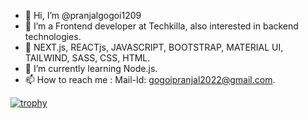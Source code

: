 - 👋 Hi, I’m @pranjalgogoi1209
- 👀 I’m a Frontend developer at Techkilla, also interested in backend technologies.
- 🚀 NEXT.js, REACTjs, JAVASCRIPT, BOOTSTRAP, MATERIAL UI, TAILWIND, SASS, CSS, HTML.
- 🌱 I’m currently learning Node.js.
- 📫 How to reach me : Mail-Id: gogoipranjal2022@gmail.com.

[![trophy](https://github-profile-trophy.vercel.app/?username=ryo-ma)](https://github.com/ryo-ma/github-profile-trophy)

<!---
pranjalgogoi1209/pranjalgogoi1209 is a ✨ special ✨ repository because its `README.md` (this file) appears on your GitHub profile.
You can click the Preview link to take a look at your changes.
--->

